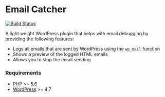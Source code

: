 # Email Catcher

[![Build Status](https://www.travis-ci.com/m1r0/email-catcher.svg?branch=master)](https://www.travis-ci.com/m1r0/email-catcher)

A light weight WordPress plugin that helps with email debugging by providing the following features:

 * Logs all emails that are sent by WordPress using the `wp_mail` function
 * Shows a preview of the logged HTML emails
 * Allows you to stop the email sending

### Requirements

 * [PHP](http://php.net/) >= 5.6
 * [WordPress](https://wordpress.org/) >= 4.7
